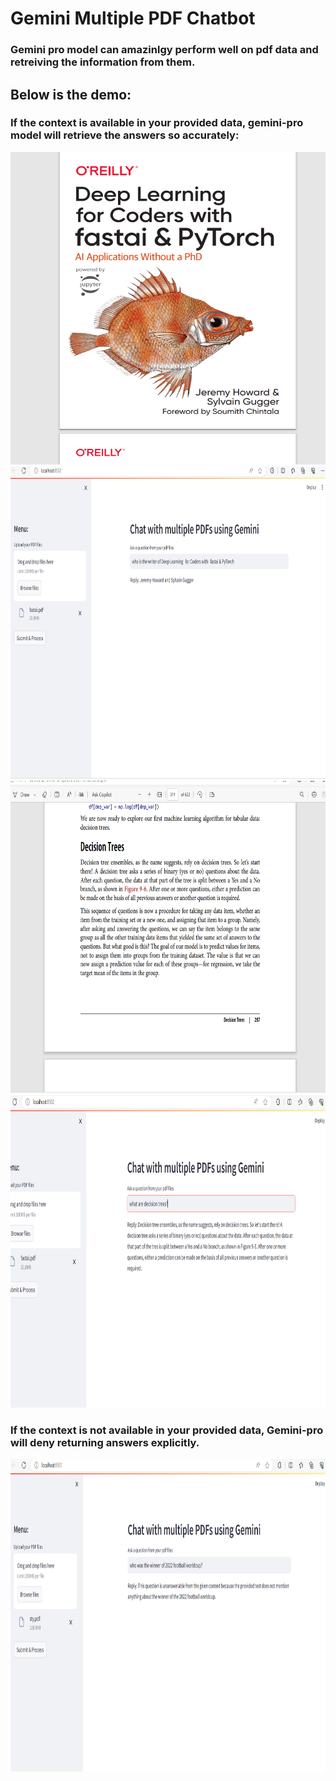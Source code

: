 # Gemini Multiple PDF Chatbot

### Gemini pro  model can amazinlgy perform well on pdf data and retreiving the information from them. 

## Below is the demo:
### If the context is available in your provided data, gemini-pro model will retrieve the answers so accurately:
<img src="s1.png" alt="image_model" width="600" height="500">
<img src="s2.png" alt="image_model" width="900" height="500">
<img src="s3.png" alt="image_model" width="700" height="500">
<img src="s4.png" alt="image_model" width="900" height="500">

### If the context is not available in your provided data, Gemini-pro will deny returning answers explicitly. 
<img src="s5.png" alt="image_model" width="900" height="500">


